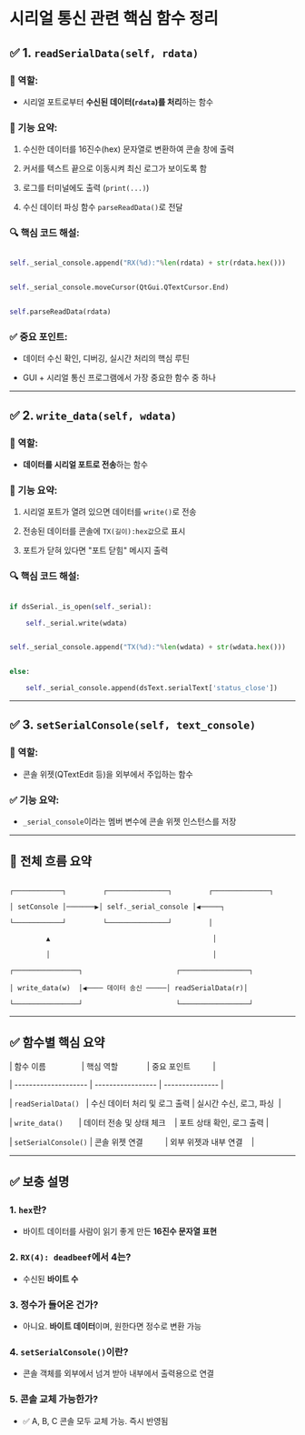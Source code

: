 # 시리얼 통신 관련 핵심 함수 정리

  

## ✅ 1. `readSerialData(self, rdata)`

  

### 📌 역할:

* 시리얼 포트로부터 **수신된 데이터(`rdata`)를 처리**하는 함수

  

### 📌 기능 요약:

1. 수신한 데이터를 16진수(hex) 문자열로 변환하여 콘솔 창에 출력

2. 커서를 텍스트 끝으로 이동시켜 최신 로그가 보이도록 함

3. 로그를 터미널에도 출력 (`print(...)`)

4. 수신 데이터 파싱 함수 `parseReadData()`로 전달

  

### 🔍 핵심 코드 해설:

```python

self._serial_console.append("RX(%d):"%len(rdata) + str(rdata.hex()))

```

  

```python

self._serial_console.moveCursor(QtGui.QTextCursor.End)

```

  

```python

self.parseReadData(rdata)

```

  

### ✅ 중요 포인트:

* 데이터 수신 확인, 디버깅, 실시간 처리의 핵심 루틴

* GUI + 시리얼 통신 프로그램에서 가장 중요한 함수 중 하나

  

---

  

## ✅ 2. `write_data(self, wdata)`

  

### 📌 역할:

* **데이터를 시리얼 포트로 전송**하는 함수

  

### 📌 기능 요약:

1. 시리얼 포트가 열려 있으면 데이터를 `write()`로 전송

2. 전송된 데이터를 콘솔에 `TX(길이):hex값`으로 표시

3. 포트가 닫혀 있다면 "포트 닫힘" 메시지 출력

  

### 🔍 핵심 코드 해설:

```python

if dsSerial._is_open(self._serial):

    self._serial.write(wdata)

```

  

```python

self._serial_console.append("TX(%d):"%len(wdata) + str(wdata.hex()))

```

  

```python

else:

    self._serial_console.append(dsText.serialText['status_close'])

```

  

---

  

## ✅ 3. `setSerialConsole(self, text_console)`

  

### 📌 역할:

* 콘솔 위젯(QTextEdit 등)을 외부에서 주입하는 함수

  

### ✅ 기능 요약:

* `_serial_console`이라는 멤버 변수에 콘솔 위젯 인스턴스를 저장

  

---

  

## 🧠 전체 흐름 요약

  

```

┌────────────┐         ┌───────────────┐         ┌──────────────┐

│ setConsole │───────▶│ self._serial_console │◀─────┐

└────────────┘         └───────────────┘         │

         ▲                                        │

         │                                        │

┌────────────────┐                       ┌─────────────────┐

│ write_data(w)  │◀──── 데이터 송신 ─────│ readSerialData(r)│

└────────────────┘                       └─────────────────┘

```

  

---

  

## ✅ 함수별 핵심 요약

  

| 함수 이름                | 핵심 역할             | 중요 포인트          |

| -------------------- | ----------------- | --------------- |

| `readSerialData()`   | 수신 데이터 처리 및 로그 출력 | 실시간 수신, 로그, 파싱  |

| `write_data()`       | 데이터 전송 및 상태 체크    | 포트 상태 확인, 로그 출력 |

| `setSerialConsole()` | 콘솔 위젯 연결          | 외부 위젯과 내부 연결    |

  

---

  

## ✅ 보충 설명

  

### 1. `hex`란?

* 바이트 데이터를 사람이 읽기 좋게 만든 **16진수 문자열 표현**

  

### 2. `RX(4): deadbeef`에서 4는?

* 수신된 **바이트 수**

  

### 3. 정수가 들어온 건가?

* 아니요. **바이트 데이터**이며, 원한다면 정수로 변환 가능

  

### 4. `setSerialConsole()`이란?

* 콘솔 객체를 외부에서 넘겨 받아 내부에서 출력용으로 연결

  

### 5. 콘솔 교체 가능한가?

* ✅ A, B, C 콘솔 모두 교체 가능. 즉시 반영됨